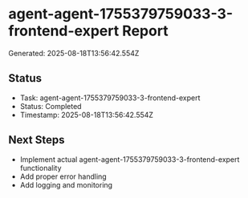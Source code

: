 # agent-agent-1755379759033-3-frontend-expert Report

Generated: 2025-08-18T13:56:42.554Z

## Status
- Task: agent-agent-1755379759033-3-frontend-expert
- Status: Completed
- Timestamp: 2025-08-18T13:56:42.554Z

## Next Steps
- Implement actual agent-agent-1755379759033-3-frontend-expert functionality
- Add proper error handling
- Add logging and monitoring

